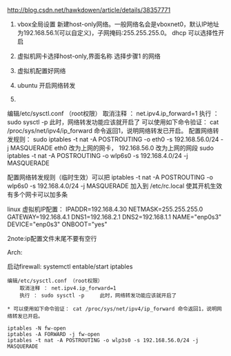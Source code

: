http://blog.csdn.net/hawkdowen/article/details/38357771

1. vbox全局设置
新建host-only网络。一般网络名会是vboxnet0，默认IP地址为192.168.56.1(可以自定义)，子网掩码:255.255.255.0。
dhcp 可以选择性开启

2. 虚拟机网卡选择host-only,界面名称 选择步骤1 的网络

3. 虚拟机配置好网络

4. ubuntu 开启网络转发

5. 
编辑/etc/sysctl.conf （root权限）
取消注释 ： net.ipv4.ip_forward=1 
执行 ： sudo sysctl -p     此时，网络转发功能应该就开启了
可以使用如下命令验证： cat /proc/sys/net/ipv4/ip_forward 命令返回1，说明网络转发已开启。
配置网络转发规则： 
sudo iptables -t nat -A POSTROUTING -o eth0 -s 192.168.56.0/24 -j MASQUERADE
        eth0 改为上网的网卡， 192.168.56.0 改为上网的网段
        sudo iptables -t nat -A POSTROUTING -o wlp6s0 -s 192.168.4.0/24 -j MASQUERADE


配置网络转发规则（临时生效）可以把 
iptables -t nat -A POSTROUTING -o wlp6s0 -s 192.168.4.0/24 -j MASQUERADE 
加入到 /etc/rc.local  使其开机生效
有多个网卡可以加多条



linux 虚拟机IP配置：
IPADDR=192.168.4.30
NETMASK=255.255.255.0
GATEWAY=192.168.4.1
DNS1=192.168.2.1
DNS2=192.168.1.1
NAME="enp0s3"
DEVICE="enp0s3"
ONBOOT="yes"    

 2note:ip配置文件末尾不要有空行





Arch:

启动firewall: systemctl  entable/start iptables

```
编辑/etc/sysctl.conf （root权限）
    取消注释 ： net.ipv4.ip_forward=1 
    执行 ： sudo sysctl -p     此时，网络转发功能应该就开启了
   
* 可以使用如下命令验证： cat /proc/sys/net/ipv4/ip_forward 命令返回1，说明网络转发已开启。

iptables -N fw-open
iptables -A FORWARD -j fw-open 
iptables -t nat -A POSTROUTING -o wlp3s0 -s 192.168.56.0/24 -j MASQUERADE
```

